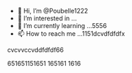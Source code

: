 - 👋 Hi, I’m @Poubelle1222
- 👀 I’m interested in ...
- 🌱 I’m currently learning ...5556
- 📫 How to reach me ...1151dcvdfdfdfx
<!---erererer666dfdf66
Poubelle1222/Poubelle1222 is a ✨ special ✨ reposdddfdffddffgfgfgg6
--->    cvcvvccvddfdfdf66
651651151651
165161
1616
